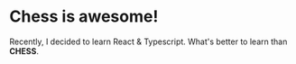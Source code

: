 # Chess is awesome!

Recently, I decided to learn React & Typescript. What's better to learn than **CHESS**.
